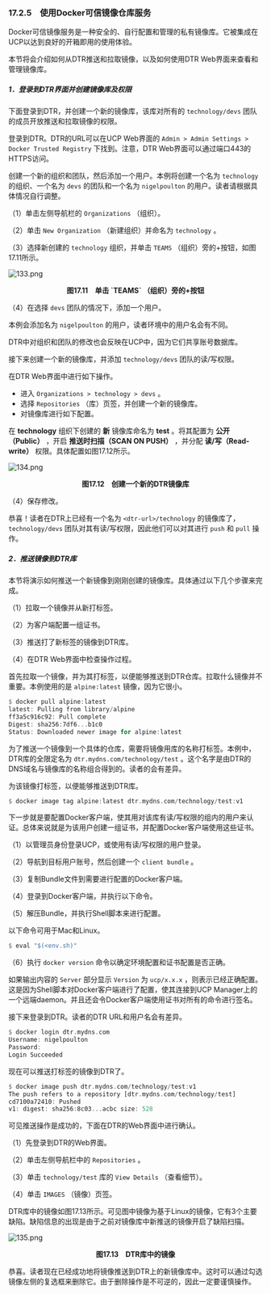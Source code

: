 ### 17.2.5　使用Docker可信镜像仓库服务

Docker可信镜像服务是一种安全的、自行配置和管理的私有镜像库。它被集成在UCP以达到良好的开箱即用的使用体验。

本节将会介绍如何从DTR推送和拉取镜像，以及如何使用DTR Web界面来查看和管理镜像库。

##### 1．登录到DTR界面并创建镜像库及权限

下面登录到DTR，并创建一个新的镜像库，该库对所有的 `technology/devs` 团队的成员开放推送和拉取镜像的权限。

登录到DTR。DTR的URL可以在UCP Web界面的 `Admin > Admin Settings > Docker Trusted Registry` 下找到。注意，DTR Web界面可以通过端口443的HTTPS访问。

创建一个新的组织和团队，然后添加一个用户。本例将创建一个名为 `technology` 的组织、一个名为 `devs`  的团队和一个名为 `nigelpoulton` 的用户。读者请根据具体情况自行调整。

（1）单击左侧导航栏的 `Organizations` （组织）。

（2）单击 `New Organization` （新建组织）并命名为 `technology` 。

（3）选择新创建的 `technology` 组织，并单击 `TEAMS` （组织）旁的+按钮，如图17.11所示。

![133.png](./images/133.png)
<center class="my_markdown"><b class="my_markdown">图17.11　单击 `TEAMS` （组织）旁的+按钮</b></center>

（4）在选择 `devs` 团队的情况下，添加一个用户。

本例会添加名为 `nigelpoulton` 的用户，读者环境中的用户名会有不同。

DTR中对组织和团队的修改也会反映在UCP中，因为它们共享账号数据库。

接下来创建一个新的镜像库，并添加 `technology/devs` 团队的读/写权限。

在DTR Web界面中进行如下操作。

+ 进入 `Organizations > technology > devs` 。
+ 选择 `Repositories` （库）页签，并创建一个新的镜像库。
+ 对镜像库进行如下配置。

在 **technology** 组织下创建的 **新** 镜像库命名为 **test** 。将其配置为 **公开（Public）** ，开启 **推送时扫描（SCAN ON PUSH）** ，并分配 **读/写（Read-write）** 权限。具体配置如图17.12所示。

![134.png](./images/134.png)
<center class="my_markdown"><b class="my_markdown">图17.12　创建一个新的DTR镜像库</b></center>

（4）保存修改。

恭喜！读者在DTR上已经有一个名为 `<dtr-url>/technology` 的镜像库了， `technology/devs`  团队对其有读/写权限，因此他们可以对其进行 `push` 和 `pull` 操作。

##### 2．推送镜像到DTR库

本节将演示如何推送一个新镜像到刚刚创建的镜像库。具体通过以下几个步骤来完成。

（1）拉取一个镜像并从新打标签。

（2）为客户端配置一组证书。

（3）推送打了新标签的镜像到DTR库。

（4）在DTR Web界面中检查操作过程。

首先拉取一个镜像，并为其打标签，以便能够推送到DTR仓库。拉取什么镜像并不重要。本例使用的是 `alpine:latest` 镜像，因为它很小。

```rust
$ docker pull alpine:latest
latest: Pulling from library/alpine
ff3a5c916c92: Pull complete
Digest: sha256:7df6...b1c0
Status: Downloaded newer image for alpine:latest
```

为了推送一个镜像到一个具体的仓库，需要将镜像用库的名称打标签。本例中，DTR库的全限定名为 `dtr.mydns.com/technology/test` 。这个名字是由DTR的DNS域名与镜像库的名称组合得到的。读者的会有差异。

为该镜像打标签，以便能够推送到DTR库。

```rust
$ docker image tag alpine:latest dtr.mydns.com/technology/test:v1
```

下一步就是要配置Docker客户端，使其用对该库有读/写权限的组内的用户来认证。总体来说就是为该用户创建一组证书，并配置Docker客户端使用这些证书。

（1）以管理员身份登录UCP，或使用有读/写权限的用户登录。

（2）导航到目标用户账号，然后创建一个 `client bundle` 。

（3）复制Bundle文件到需要进行配置的Docker客户端。

（4）登录到Docker客户端，并执行以下命令。

（5）解压Bundle，并执行Shell脚本来进行配置。

以下命令可用于Mac和Linux。

```rust
$ eval "$(<env.sh)"
```

（6）执行 `docker version` 命令以确定环境配置和证书配置是否正确。

如果输出内容的 `Server` 部分显示 `Version` 为 `ucp/x.x.x` ，则表示已经正确配置。这是因为Shell脚本对Docker客户端进行了配置，使其连接到UCP Manager上的一个远端daemon。并且还会令Docker客户端使用证书对所有的命令进行签名。

接下来登录到DTR。读者的DTR URL和用户名会有差异。

```rust
$ docker login dtr.mydns.com
Username: nigelpoulton
Password:
Login Succeeded
```

现在可以推送打标签的镜像到DTR了。

```rust
$ docker image push dtr.mydns.com/technology/test:v1
The push refers to a repository [dtr.mydns.com/technology/test]
cd7100a72410: Pushed
v1: digest: sha256:8c03...acbc size: 528
```

可见推送操作是成功的，下面在DTR的Web界面中进行确认。

（1）先登录到DTR的Web界面。

（2）单击左侧导航栏中的 `Repositories` 。

（3）单击 `technology/test` 库的 `View Details` （查看细节）。

（4）单击 `IMAGES` （镜像）页签。

DTR库中的镜像如图17.13所示。可见图中镜像为基于Linux的镜像，它有3个主要缺陷。缺陷信息的出现是由于之前对镜像库中新推送的镜像开启了缺陷扫描。

![135.png](./images/135.png)
<center class="my_markdown"><b class="my_markdown">图17.13　DTR库中的镜像</b></center>

恭喜。读者现在已经成功地将镜像推送到DTR上的新镜像库中。这时可以通过勾选镜像左侧的复选框来删除它。由于删除操作是不可逆的，因此一定要谨慎操作。

